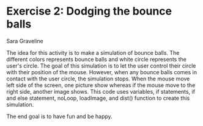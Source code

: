 # Exercise 2: Dodging the bounce balls
Sara Graveline

The idea for this activity is to make a simulation of bounce balls. The different colors represents bounce balls and white circle represents the user's circle.
The goal of this simulation is to let the user control their circle with their position of the mouse. However, when any bounce balls comes in contact with the user circle, the simulation stops. When the mouse move left side of the screen, one picture show whereas if the mouse move to the right side, another image shows. This code uses variables, if statements, if and else statement, noLoop, loadImage, and dist() function to create this simulation.

The end goal is to have fun and be happy.
